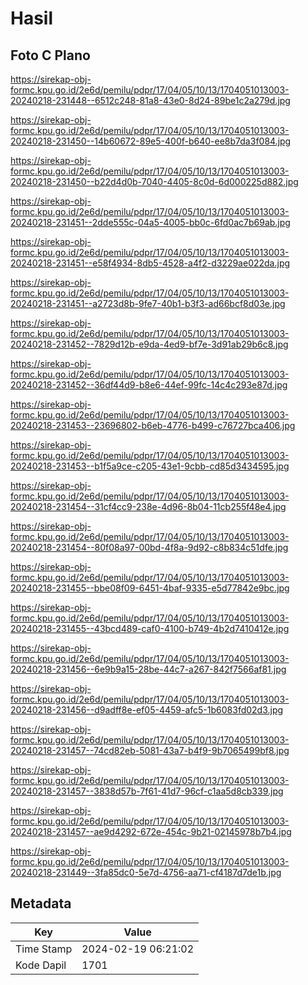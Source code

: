 # Hasil

## Foto C Plano

https://sirekap-obj-formc.kpu.go.id/2e6d/pemilu/pdpr/17/04/05/10/13/1704051013003-20240218-231448--6512c248-81a8-43e0-8d24-89be1c2a279d.jpg

https://sirekap-obj-formc.kpu.go.id/2e6d/pemilu/pdpr/17/04/05/10/13/1704051013003-20240218-231450--14b60672-89e5-400f-b640-ee8b7da3f084.jpg

https://sirekap-obj-formc.kpu.go.id/2e6d/pemilu/pdpr/17/04/05/10/13/1704051013003-20240218-231450--b22d4d0b-7040-4405-8c0d-6d000225d882.jpg

https://sirekap-obj-formc.kpu.go.id/2e6d/pemilu/pdpr/17/04/05/10/13/1704051013003-20240218-231451--2dde555c-04a5-4005-bb0c-6fd0ac7b69ab.jpg

https://sirekap-obj-formc.kpu.go.id/2e6d/pemilu/pdpr/17/04/05/10/13/1704051013003-20240218-231451--e58f4934-8db5-4528-a4f2-d3229ae022da.jpg

https://sirekap-obj-formc.kpu.go.id/2e6d/pemilu/pdpr/17/04/05/10/13/1704051013003-20240218-231451--a2723d8b-9fe7-40b1-b3f3-ad66bcf8d03e.jpg

https://sirekap-obj-formc.kpu.go.id/2e6d/pemilu/pdpr/17/04/05/10/13/1704051013003-20240218-231452--7829d12b-e9da-4ed9-bf7e-3d91ab29b6c8.jpg

https://sirekap-obj-formc.kpu.go.id/2e6d/pemilu/pdpr/17/04/05/10/13/1704051013003-20240218-231452--36df44d9-b8e6-44ef-99fc-14c4c293e87d.jpg

https://sirekap-obj-formc.kpu.go.id/2e6d/pemilu/pdpr/17/04/05/10/13/1704051013003-20240218-231453--23696802-b6eb-4776-b499-c76727bca406.jpg

https://sirekap-obj-formc.kpu.go.id/2e6d/pemilu/pdpr/17/04/05/10/13/1704051013003-20240218-231453--b1f5a9ce-c205-43e1-9cbb-cd85d3434595.jpg

https://sirekap-obj-formc.kpu.go.id/2e6d/pemilu/pdpr/17/04/05/10/13/1704051013003-20240218-231454--31cf4cc9-238e-4d96-8b04-11cb255f48e4.jpg

https://sirekap-obj-formc.kpu.go.id/2e6d/pemilu/pdpr/17/04/05/10/13/1704051013003-20240218-231454--80f08a97-00bd-4f8a-9d92-c8b834c51dfe.jpg

https://sirekap-obj-formc.kpu.go.id/2e6d/pemilu/pdpr/17/04/05/10/13/1704051013003-20240218-231455--bbe08f09-6451-4baf-9335-e5d77842e9bc.jpg

https://sirekap-obj-formc.kpu.go.id/2e6d/pemilu/pdpr/17/04/05/10/13/1704051013003-20240218-231455--43bcd489-caf0-4100-b749-4b2d7410412e.jpg

https://sirekap-obj-formc.kpu.go.id/2e6d/pemilu/pdpr/17/04/05/10/13/1704051013003-20240218-231456--6e9b9a15-28be-44c7-a267-842f7566af81.jpg

https://sirekap-obj-formc.kpu.go.id/2e6d/pemilu/pdpr/17/04/05/10/13/1704051013003-20240218-231456--d9adff8e-ef05-4459-afc5-1b6083fd02d3.jpg

https://sirekap-obj-formc.kpu.go.id/2e6d/pemilu/pdpr/17/04/05/10/13/1704051013003-20240218-231457--74cd82eb-5081-43a7-b4f9-9b7065499bf8.jpg

https://sirekap-obj-formc.kpu.go.id/2e6d/pemilu/pdpr/17/04/05/10/13/1704051013003-20240218-231457--3838d57b-7f61-41d7-96cf-c1aa5d8cb339.jpg

https://sirekap-obj-formc.kpu.go.id/2e6d/pemilu/pdpr/17/04/05/10/13/1704051013003-20240218-231457--ae9d4292-672e-454c-9b21-02145978b7b4.jpg

https://sirekap-obj-formc.kpu.go.id/2e6d/pemilu/pdpr/17/04/05/10/13/1704051013003-20240218-231449--3fa85dc0-5e7d-4756-aa71-cf4187d7de1b.jpg


## Metadata

| Key        | Value               |
| ---------- | ------------------- |
| Time Stamp | 2024-02-19 06:21:02 |
| Kode Dapil | 1701                |



